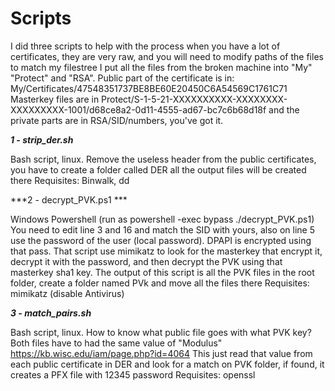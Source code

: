# Scripts

I did three scripts to help with the process when you have a lot of certificates, 
they are very raw, and you will need to modify paths of the files to match my filestree
I put all the files from the broken machine into "My" "Protect" and "RSA".
Public part of the certificate is in:
My/Certificates/47548351737BE8BE60E20450C6A54569C1761C71
Masterkey files are in 
Protect/S-1-5-21-XXXXXXXXXX-XXXXXXXX-XXXXXXXXX-1001/d68ce8a2-0d11-4555-ad67-bc7c6b68d18f
and the private parts are in RSA/SID/numbers, you've got it.

***1 - strip_der.sh***

Bash script, linux.
Remove the useless header from the public certificates, you have to create a folder called
DER all the output files will be created there
Requisites: Binwalk, dd

***2 - decrypt_PVK.ps1 ***

Windows Powershell (run as powershell -exec bypass ./decrypt_PVK.ps1)
You need to edit line 3 and 16 and match the SID with yours, also on line 5 use the password 
of the user (local password). DPAPI is encrypted using that pass.
That script use mimikatz to look for the masterkey that encrypt it, decrypt it with the password,
and then decrypt the PVK using that masterkey sha1 key.
The output of this script is all the PVK files in the root folder, create a folder named PVk and move all the files there
Requisites: mimikatz (disable Antivirus)

***3 - match_pairs.sh***

Bash script, linux.
How to know what public file goes with what PVK key? Both files have to had the same value
of "Modulus"
https://kb.wisc.edu/iam/page.php?id=4064
This just read that value from each public certificate in DER and look for a match on PVK folder, if found,
it creates a PFX file with 12345 password
Requisites: openssl
